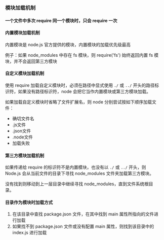 ### 模块加载机制

#### 一个文件中多次 require 同一个模块时，只会 require 一次

#### 内置模块加载机制

内置模块是 node.js 官方提供的模块，内置模块的加载优先级最高

例子：如果 node_modules 中存在 fs 模块，则 require('fs') 始终返回内置 fs 模块，并不会返回第三方模块

#### 自定义模块加载机制

使用 require 加载自定义模块时，必须在路径中显式使用 `./` 或 `../` 开头的路径标识符，如果没有路径标识符，node 会把它当作内置模块或第三方模块加载。

如果加载自定义模块时省略了文件扩展名，则 node 分别尝试按如下顺序加载文件：

- 确切文件名
- .js文件
- .json文件
- .node文件
- 加载失败

#### 第三方模块加载机制

如果传递给 require 的标识符不是内置模块，也没有以 `./` 或 `../` 开头，则 Node.js 会从当前文件的目录下寻找 node_modules 文件夹加载第三方模块。

没有找到则移动到上一层目录中继续寻找 node_modules，直到文件系统根目录。


#### 目录作为模块时加载方式

1. 在该目录中查找 package.json 文件，在其中找到 main 属性所指向的文件进行加载
2. 如果找不到 package.json 文件或没有配置 main 属性，则找到该目录中的 index.js 进行加载

